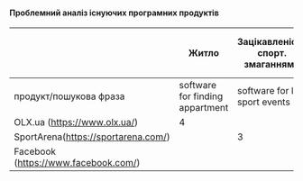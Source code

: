 #### Проблемний аналіз існуючих програмних продуктів


|                                        | Житло                                | Зацікавленість спорт. змаганнями | Cпілкування на теми масової культури | Тип ліцензії | Примітка |
|----------------------------------------|--------------------------------------|----------------------------------|---------------------------------------|-------------|----------|
| продукт/пошукова фраза                 |   software for finding appartment    | software for live sport events   |    software for mass culture talks    |             |          |  
| OLX.ua (https://www.olx.ua/)           |           4                          |                                  |                                       | Proprietary |          |      
| SportArena(https://sportarena.com/)    |                                      |           3                      |                                       | Proprietory |          |
| Facebook (https://www.facebook.com/)   |                                      |                                  |               3                       | Proprietory |          |
